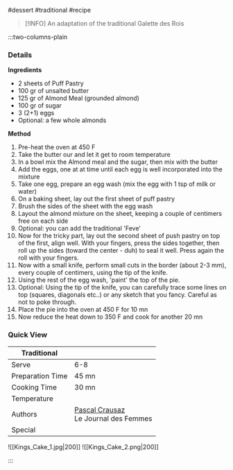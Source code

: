 #dessert #traditional #recipe

> [!INFO]
> An adaptation of the traditional Galette des Rois

:::two-columns-plain

### Details
**Ingredients**

- 2 sheets of Puff Pastry
- 100 gr of unsalted butter
- 125 gr of Almond Meal (grounded almond)
- 100 gr of sugar
- 3 (2+1) eggs
- Optional: a few whole almonds


**Method**

1. Pre-heat the oven at 450 F
2. Take the butter our and let it get to room temperature
3. In a bowl mix the Almond meal and the sugar, then mix with the butter
4. Add the eggs, one at at time until each egg is well incorporated into the mixture
5. Take one egg, prepare an egg wash (mix the egg with 1 tsp of milk or water)
6. On a baking sheet, lay out the first sheet of puff pastry
7. Brush the sides of the sheet with the egg wash
8. Layout the almond mixture on the sheet, keeping a couple of centimers free on each side
9. Optional: you can add the traditional 'Feve'
10. Now for the tricky part, lay out the second sheet of push pastry on top of the first, align well. With your fingers, press the sides together, then roll up the sides (toward the center - duh) to seal it well. Press again the roll with your fingers.
11. Now with a small knife, perform small cuts in the border (about 2-3 mm), every couple of centimers, using the tip of the knife.
12. Using the rest of the egg wash, 'paint' the top of the pie.
13. Optional: Using the tip of the knife, you can carefully trace some lines on top (squares, diagonals etc..) or any sketch that you fancy. Careful as not to poke through.
14. Place the pie into the oven at 450 F for 10 mn
15. Now reduce the heat down to 350 F and cook for another 20 mn


  




### Quick View
| Traditional      |                                                |
| ---------------- | ---------------------------------------------- |
| Serve            | 6-8                                            |
| Preparation Time | 45 mn                                          |
| Cooking Time     | 30 mn                                          |
| Temperature      |                                                |
| Authors          | [Pascal Crausaz](mailto:pascal@askpascal.com)  <br>Le Journal des Femmes |
| Special          |                                                |

![[Kings_Cake_1.jpg|200]]
![[Kings_Cake_2.png|200]]

:::

